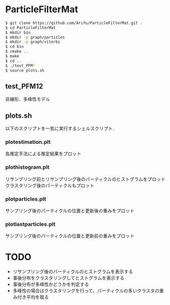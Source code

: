 # ParticleFilterMat

```bash
$ git clone https://github.com/AriYu/ParticleFilterMat.git .
$ cd ParticleFilterMat
$ mkdir bin
$ mkdir -p graph/particles
$ mkdir -p graph/viterbi
$ cd bin
$ cmake ..
$ make
$ cd ..
$ ./test_PFM*
$ source plots.sh
```
## test_PFM12
非線形、多峰性モデル

## plots.sh
以下のスクリプトを一気に実行するシェルスクリプト．

### plotestimation.plt
各推定手法による推定結果をプロット

### plothistogram.plt
リサンプリング前とリサンプリング後のパーティクルのヒストグラムをプロット
クラスタリング後のパーティクルもプロット

### plotparticles.plt
サンプリング後のパーティクルの位置と更新後の重みをプロット

### plotlastparticles.plt
サンプリング後のパーティクルの位置と更新前の重みをプロット



# TODO
- リサンプリング後のパーティクルのヒストグラムを表示する
- 事後分布をクラスタリングしてヒストグラムを表示する
- 事後分布が多峰性かどうかを判定する
- 多峰性の場合はクラスタリングを行って、パーティクルの多いクラスタの重み付き平均を取る
